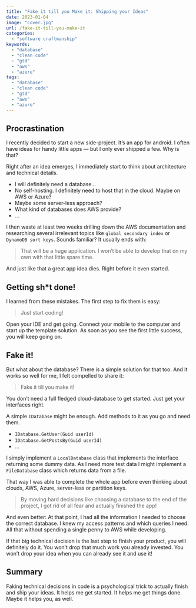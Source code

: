 ```yaml
---
title: "Fake it till you Make it: Shipping your Ideas"
date: 2023-01-04
image: "cover.jpg"
url: /fake-it-till-you-make-it
categories: 
  - "software craftmanship"
keywords: 
  - "database"
  - "clean code"
  - "gtd"
  - "aws"
  - "azure"
tags: 
  - "database"
  - "clean code"
  - "gtd"
  - "aws"
  - "azure"
---
```

## Procrastination
I recently decided to start a new side-project. It’s an app for android. I often have ideas for handy little apps — but I only ever shipped a few. Why is that?

Right after an idea emerges, I immediately start to think about architecture and technical details.

* I will definitely need a database…
* No self-hosting. I definitely need to host that in the cloud. Maybe on AWS or Azure?
* Maybe some server-less approach?
* What kind of databases does AWS provide?
* …

I then waste at least two weeks drilling down the AWS documentation and researching several irrelevant topics like `global secondary index` or `DynamoDB sort keys`. Sounds familiar? It usually ends with:

> That will be a huge application. I won’t be able to develop that on my own with that little spare time.

And just like that a great app idea dies. Right before it even started.

## Getting sh*t done!
I learned from these mistakes. The first step to fix them is easy:

> Just start coding!

Open your IDE and get going. Connect your mobile to the computer and start up the template solution. As soon as you see the first little success, you will keep going on.

## Fake it!
But what about the database? There is a simple solution for that too. And it works so well for me, I felt compelled to share it:

> Fake it till you make it!

You don’t need a full fledged cloud-database to get started. Just get your interfaces right.

A simple `IDatabase` might be enough. Add methods to it as you go and need them.

* `IDatabase.GetUser(Guid userId)`
* `IDatabase.GetPostsBy(Guid userId)`
* …

I simply implement a `LocalDatabase` class that implements the interface returning some dummy data. As I need more test data I might implement a `FileDatabase` class which returns data from a file.

That way I was able to complete the whole app before even thinking about clouds, AWS, Azure, server-less or partition keys.

> By moving hard decisions like choosing a database to the end of the project, I got rid of all fear and actually finished the app!

And even better: At that point, I had all the information I needed to choose the correct database. I knew my access patterns and which queries I need. All that without spending a single penny to AWS while developing.

If that big technical decision is the last step to finish your product, you will definitely do it. You won’t drop that much work you already invested. You won’t drop your idea when you can already see it and use it!

## Summary
Faking technical decisions in code is a psychological trick to actually finish and ship your ideas. It helps me get started. It helps me get things done. Maybe it helps you, as well.